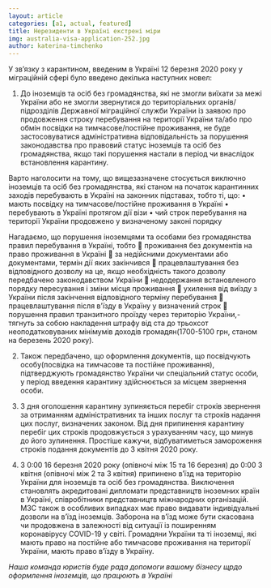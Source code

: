 ```yaml
---
layout: article
categories: [a1, actual, featured]
title: Нерезиденти в Україні екстрені міри 
img: australia-visa-application-252.jpg
author: katerina-timchenko
---
```


У зв’язку з карантином, введеним в Україні 12 березня 2020 року у міграційній сфері було введено декілька наступних новел:

1. До іноземців та осіб без громадянства, які не змогли виїхати за межі України або не змогли звернутися до територіальних 
органів/підрозділів Державної міграційної служби України із заявою про продовження строку перебування на території України 
та/або про обмін посвідки на тимчасове/постійне проживання, не буде застосовуватися адміністративна відповідальність за порушення 
законодавства про правовий статус іноземців та осіб без громадянства, якщо такі порушення настали в період чи внаслідок встановлення 
карантину.

Варто наголосити на тому, що вищезазначене стосується  виключно іноземців та осіб без громадянства, які станом на початок карантинних 
заходів перебувають в Україні на законних підставах, тобто ті, що:
• мають посвідку на тимчасове/постійне проживання в Україні
• перебувають в Україні протягом дії візи
• чий строк перебування на території України продовжено у визначеному законі порядку

Нагадаємо, що порушення іноземцями та особами без громадянства правил перебування в Україні, тобто 
	проживання без документів на право проживання в Україні
	за недійсними документами або документами, термін дії яких закінчився 
	працевлаштування без відповідного дозволу на це, якщо необхідність такого дозволу передбачено законодавством України 
	недодержання встановленого порядку пересування і зміни місця проживання
	ухилення від виїзду з України після закінчення відповідного терміну перебування
	працевлаштування після в'їзду в Україну у визначений строк
	порушення правил транзитного проїзду через територію України,-
тягнуть за собою накладення штрафу від ста до трьохсот неоподатковуваних мінімумів доходів громадян(1700-5100 грн, станом на березень 2020 року).

2. Також передбачено, що оформлення документів, що посвідчують особу(посвідка на тимчасове та постійне проживання), підтверджують 
громадянство України чи спеціальний статус особи, у період введення карантину здійснюється за місцем звернення особи.

3. З дня оголошення карантину зупиняється перебіг строків звернення за отриманням адміністративних та інших послуг та строків надання цих послуг, визначених законом. Від дня припинення карантину перебіг цих строків продовжується з урахуванням часу, що минув до його зупинення.
Простіше кажучи, відбуватиметься замороження строків подання документів до 3 квітня 2020 року.

4. З 0:00 16 березня 2020 року (опівночі між 15 та 16 березня) до 0:00 3 квітня (опівночі між 2 та 3 квітня) припинено в’їзд на територію 
України для іноземців та осіб без громадянства. Виключення становлять акредитовані дипломати представництв іноземних країн в Україні, 
співробітники представництв міжнародних організацій. МЗС також в особливих випадках має право видавати індивідуальні дозволи на в’їзд 
іноземців. Заборона на в’їзд може бути скасована чи продовжена в залежності від ситуації із поширенням коронавірусу COVID-19 у світі.
Громадяни України та ті іноземці, які мають право на постійне або тимчасове проживання на території України, мають право в’їзду в Україну.

*Наша команда юристів буде рада допомоги вашому бізнесу щрдо оформлення іноземців, що працюють в Україні*
